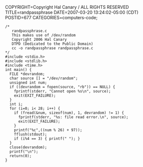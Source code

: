 COPYRIGHT=Copyright Hal Canary / ALL RIGHTS RESERVED
TITLE=randpassphrase
DATE=2007-03-20 13:24:02-05:00 (CDT)
POSTID=677
CATEGORIES=computers-code;

    /*
       randpassphrase.c
       This makes use of /dev/random
       Copyright 2006 Hal Canary
       DTPD (Dedicated to the Public Domain)
       cc -o randpassphrase randpassphrase.c
    */
    #include <stdio.h>
    #include <stdlib.h>
    #include <time.h>
    int main() {
      FILE *devrandom;
      char source [] = "/dev/random";
      unsigned int num;
      if ((devrandom = fopen(source, "rb")) == NULL) {
        fprintf(stderr, "Cannot open %s\n", source);
        exit(EXIT_FAILURE);
      }
      int i;
      for (i=0; i< 28; i++) {
        if (fread(&num, sizeof(num), 1, devrandom) != 1) {
          fprintf(stderr, "%s: file read error.\n", source);
          exit(EXIT_FAILURE);
        }
        printf("%c",((num % 26) + 97));
        fflush(stdout);
        if (i%4 == 3) { printf(" "); }
      }
      close(devrandom);
      printf("\n");
      return(0);
    }
